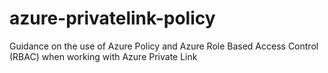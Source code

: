 # azure-privatelink-policy
Guidance on the use of Azure Policy and Azure Role Based Access Control (RBAC) when working with Azure Private Link

